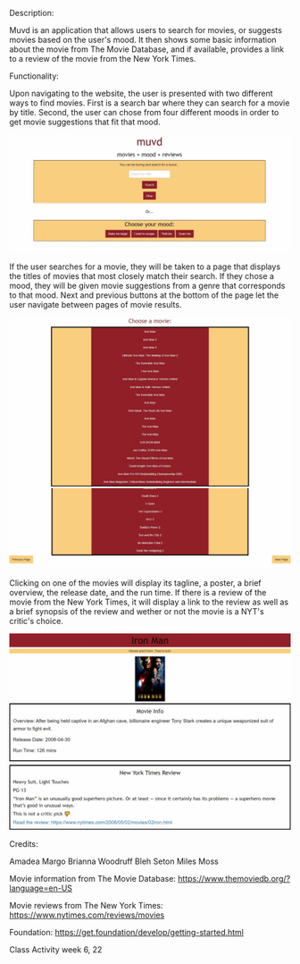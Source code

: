 Description:

Muvd is an application that allows users to search for movies, or suggests movies based on the user's mood. It then shows some basic information about the movie from The Movie Database, and if available, provides a link to a review of the movie from the New York Times.



Functionality: 

Upon navigating to the website, the user is presented with two different ways to find movies. First is a search bar where they can search for a movie by title. Second, the user can chose from four different moods in order to get movie suggestions that fit that mood. 


<img src = "assets\screenshots\homepage.jpg" title = "homepage">

If the user searches for a movie, they will be taken to a page that displays the titles of movies that most closely match their search. If they chose a mood, they will be given movie suggestions from a genre that corresponds to that mood. Next and previous buttons at the bottom of the page let the user navigate between pages of movie results. 

<img src = "assets\screenshots\search-results1.jpg" title = "search-results1">
<img src = "assets\screenshots\search-results2.jpg" title = "search-results2">

Clicking on one of the movies will display its tagline, a poster, a brief overview, the release date, and the run time.  If there is a review of the movie from the New York Times, it will display a link to the review as well as a brief synopsis of the review and wether or not the movie is a NYT's critic's choice.  


<img src = "assets\screenshots\movie-info.jpg" title = "movie-info">
<img src = "assets\screenshots\nyt-review.jpg" title = "nyt-review">




Credits:

Amadea Margo 
Brianna Woodruff
Bleh Seton
Miles Moss

Movie information from The Movie Database: https://www.themoviedb.org/?language=en-US

Movie reviews from The New York Times: https://www.nytimes.com/reviews/movies

Foundation: https://get.foundation/develop/getting-started.html

Class Activity week 6, 22